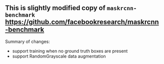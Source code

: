 ## This is slightly modified copy of `maskrcnn-benchmark` https://github.com/facebookresearch/maskrcnn-benchmark

Summary of changes:

- support training when no ground truth boxes are present
- support RandomGrayscale data augmentation
